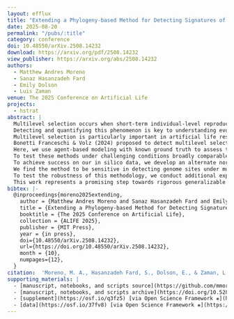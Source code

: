 ```yaml
---
layout: efflux
title: "Extending a Phylogeny-based Method for Detecting Signatures of Multi-level Selection for Applications in Artificial Life"
date: 2025-08-20
permalink: "/pubs/:title"
category: conference
doi: 10.48550/arXiv.2508.14232
download: https://arxiv.org/pdf/2508.14232
view_publisher: https://arxiv.org/abs/2508.14232
authors:
  - Matthew Andres Moreno
  - Sanaz Hasanzadeh Fard
  - Emily Dolson
  - Luis Zaman
venue: The 2025 Conference on Artificial Life
projects:
  - hstrat
abstract: |
  Multilevel selection occurs when short-term individual-level reproductive interests conflict with longer-term group-level fitness effects.
  Detecting and quantifying this phenomenon is key to understanding evolution of traits ranging from multicellularity to pathogen virulence.
  Multilevel selection is particularly important in artificial life research due to its connection to major evolutionary transitions, a hallmark of open-ended evolution.
  Bonetti Franceschi & Volz (2024) proposed to detect multilevel selection dynamics by screening for mutations that appear more often in a population than expected by chance (due to individual-level fitness benefits) but are ultimately associated with negative longer-term fitness outcomes (i.e., smaller, shorter-lived descendant clades).
  Here, we use agent-based modeling with known ground truth to assess the efficacy of this approach.
  To test these methods under challenging conditions broadly comparable to the original dataset explored by Bonetti Franceschi & Volz (2024), we use an epidemiological framework to model multilevel selection in trade-offs between within-host growth rate and between-host transmissibility.
  To achieve success on our in silico data, we develop an alternate normalization procedure for identifying clade-level fitness effects.
  We find the method to be sensitive in detecting genome sites under multilevel selection with 30% effect sizes on fitness, but do not see sensitivity to smaller 10% mutation effect sizes.
  To test the robustness of this methodology, we conduct additional experiments incorporating extrinsic, time-varying environmental changes and adaptive turnover in population compositions, and find that screen performance remains generally consistent with baseline conditions.
  This work represents a promising step towards rigorous generalizable quantification of multilevel selection effects.
bibtex: |-
  @inproceedings{moreno2025extending,
    author = {Matthew Andres Moreno and Sanaz Hasanzadeh Fard and Emily Dolson and Luis Zaman},
    title = {Extending a Phylogeny-based Method for Detecting Signatures of Multi-level Selection for Applications in Artificial Life},
    booktitle = {The 2025 Conference on Artificial Life},
    collection = {ALIFE 2025},
    publisher = {MIT Press},
    year = {in press},
    doi={10.48550/arXiv.2508.14232},
    url={https://doi.org/10.48550/arXiv.2508.14232},
    month = {10},
    numpages={12},
  }
citation:  'Moreno, M. A., Hasanzadeh Fard, S., Dolson, E., & Zaman, L. (in press). Extending a Phylogeny-based Method for Detecting Signatures of Multi-level Selection for Applications in Artificial Life. In The 2024 Conference on Artificial Life. MIT Press. https://doi.org/10.48550/arXiv.2508.14232'
supporting_materials: |
  - [manuscript, notebooks, and scripts source](https://github.com/mmore500/multilevel-selection-concept/tree/v1.1.1) [via GitHub <i class="icon-github-1"></i>](https://github.com/)
  - [manuscript, notebooks, and scripts archive](https://doi.org/10.5281/zenodo.15549529) [via Zenodo *z*](https://zenodo.org)
  - [supplement](https://osf.io/q3fz5) [via Open Science Framework ❋](https://osf.io)
  - [data](https://osf.io/37fv8) [via Open Science Framework ❋](https://osf.io)
---
```

